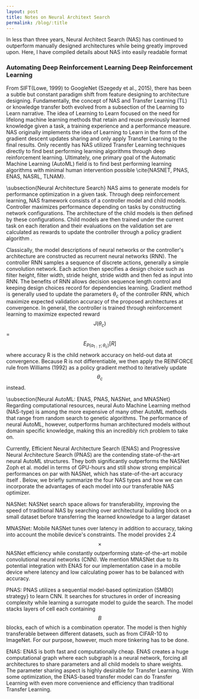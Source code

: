 ```yaml
---
layout: post
title: Notes on Neural Architext Search
permalink: /blog/:title
---
```


In less than three years, Neural Architect Search (NAS) has continued to outperform manually designed architectures while being greatly improved upon. Here, I have compiled details about NAS into easily readable format

### Automating Deep Reinforcement Learning Deep Reinforcement Learning

From SIFT(Lowe, 1999) to GoogleNet (Szegedy et al., 2015), there has been a subtle but constant paradigm shift from feature designing to architecture designing. Fundamentally, the concept of NAS and Transfer Learning (TL) or knowledge transfer both evolved from a subsection of the Learning to Learn narrative. The idea of Learning to Learn focused on the need for lifelong machine learning methods that retain and reuse previously learned knowledge given a task, a training experience and a performance measure. NAS originally implements the idea of Learning to Learn in the form of the gradient descent updates sharing and only apply Transfer Learning to the final results. Only recently has NAS utilized Transfer Learning techniques directly to find best performing learning algorithms through deep reinforcement learning. Ultimately, one primary goal of the Automatic Machine Learning (AutoML) field is to find best performing learning algorithms with minimal human intervention possible \cite{NASNET, PNAS, ENAS, NASRL, TLNAM}.

\subsection{Neural Architecture Search}
NAS aims to generate models for performance optimization in a given task. Through deep reinforcement learning, NAS framework consists of a controller model and child models. Controller maximizes performance depending on tasks by constructing network configurations. The architecture of the child models is then defined by these configurations. Child models are then trained under the current task on each iteration and their evaluations on the validation set are calculated as rewards to update the controller through a policy gradient algorithm .

Classically, the model descriptions of neural networks or the controller's architecture are constructed as recurrent neural networks (RNN). The controller RNN samples a sequence of discrete actions, generally a simple convolution network. Each action then specifies a design choice such as filter height, filter width, stride height, stride width and then fed as input into RNN. The benefits of RNN allows decision sequence length control and keeping design choices record for dependencies learning. Gradient method is generally used to update the parameters $\theta_c$ of the controller RNN, which maximize expected validation accuracy of the proposed architectures at convergence. In general, the controller is trained through reinforcement learning to maximize expected reward $$\mathit{J}(\theta_c)$$ = $$\mathit{E}_{\mathit{P}(a_{1:T};\theta_c)}[\mathit{R}]$$ where accuracy R is the child network accuracy on held-out data at convergence. Because R is not differentiable, we then apply the REINFORCE rule from Williams (1992) as a  policy gradient method to iteratively update $$\theta_c$$ instead.

\subsection{Neural AutoML: ENAS, PNAS, NASNet, and MNASNet}
Regarding computational resources, neural Auto Machine Learning method (NAS-type) is among the more expensive of many other AutoML methods that range from random search to genetic algorithms. The performance of neural AutoML, however, outperforms human architectured models without domain specific knowledge, making this an incredibly rich problem to take on.

Currently, Efficient Neural Architecture Search (ENAS) and Progressive Neural Architecture Search (PNAS) are the contending state-of-the-art neural AutoML structures. They both significantly outperforms the NASNet Zoph et al. model in terms of GPU-hours and still show strong empirical performances on par with NASNet, which has state-of-the-art accuracy itself . Below, we briefly summarize the four NAS types and how we can incorporate the advantages of each model into our transferable NAS optimizer.

  NASNet: NASNet search space allows for transferability, improving the speed of traditional NAS by searching over architectural building block on a small dataset before transferring the learned knowledge to a larger dataset    

  MNASNet: Mobile NASNet tunes over latency in addition to accuracy, taking into account the mobile device's constraints. The model provides 2.4$$\times$$NASNet efficiency while constantly outperforming state-of-the-art mobile convolutional neural networks (CNN). We mention MNASNet due to its potential integration with ENAS for our implementation case in a mobile device where latency and low calculating power has to be balanced with accuracy.  

  PNAS: PNAS utilizes a sequential model-based optimization (SMBO) strategy} to learn CNN. It searches for structures in order of increasing complexity while learning a surrogate model to guide the search. The model stacks layers of cell each containing $$\mathit{B}$$ blocks, each of which is a combination operator. The model is then highly transferable between different datasets, such as from CIFAR-10 to ImageNet. For our purpose, however, much more tinkering has to be done.  

  ENAS: ENAS is both fast and computationally cheap. ENAS creates a huge computational graph where each subgraph is a neural network, forcing all architectures to share parameters and all child models to share weights. The parameter sharing aspect is highly desirable for Transfer Learning. With some optimization, the ENAS-based transfer model can do Transfer Learning with even more convenience and efficiency than traditional Transfer Learning.  
